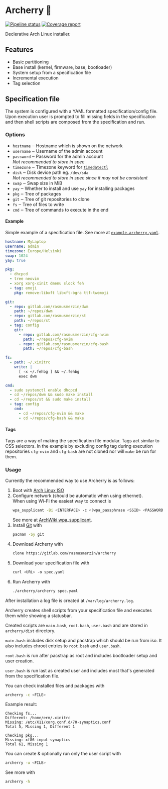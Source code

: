 # Archerry 🌸

[![Pipeline status](https://gitlab.com/rasmusmerzin/archerry/badges/main/pipeline.svg)](https://gitlab.com/rasmusmerzin/archerry/-/commits/main)
[![Coverage report](https://gitlab.com/rasmusmerzin/archerry/badges/main/coverage.svg)](https://gitlab.com/rasmusmerzin/archerry/-/commits/main)

Declerative Arch Linux installer.

## Features

- Basic partitioning
- Base install (kernel, firmware, base, bootloader)
- System setup from a specification file
- Incremental execution
- Tag selection

## Specification file

The system is configured with a YAML formatted specification/config file. Upon
execution user is prompted to fill missing fields in the specification and then
shell scripts are composed from the specification and run.

### Options

- `hostname` ‒ Hostname which is shown on the network
- `username` ‒ Username of the admin account
- `password` ‒ Password for the admin account  
  _Not recommended to store in spec_
- `timezone` ‒ Timezone keyword for
  [`timedatectl`](https://man.archlinux.org/man/timedatectl.1)
- `disk` ‒ Disk device path eg. `/dev/sda`  
  _Not recommended to store in spec since it may not be consistent_
- `swap` ‒ Swap size in MiB
- `yay` ‒ Whether to install and use `yay` for installing packages
- `pkg` ‒ Tree of packages
- `git` ‒ Tree of git repositories to clone
- `fs` ‒ Tree of files to write
- `cmd` ‒ Tree of commands to execute in the end

#### Example

Simple example of a specification file. See more at
[`example.archerry.yaml`](./example.archerry.yaml).

```yaml
hostname: MyLaptop
username: admin
timezone: Europe/Helsinki
swap: 1024
yay: true

pkg:
  - dhcpcd
  - tree neovim
  - xorg xorg-xinit dmenu slock feh
  - tag: emoji
    pkg: remove:libxft libxft-bgra ttf-twemoji

git:
  - repo: gitlab.com/rasmusmerzin/dwm
    path: ~/repos/dwm
  - repo: gitlab.com/rasmusmerzin/st
    path: ~/repos/st
  - tag: config
    git:
      - repo: gitlab.com/rasmusmerzin/cfg-nvim
        path: ~/repos/cfg-nvim
      - repo: gitlab.com/rasmusmerzin/cfg-bash
        path: ~/repos/cfg-bash

fs:
  - path: ~/.xinitrc
    write: |
      [ -x ~/.fehbg ] && ~/.fehbg
      exec dwm

cmd:
  - sudo systemctl enable dhcpcd
  - cd ~/repos/dwm && sudo make install
  - cd ~/repos/st && sudo make install
  - tag: config
    cmd:
      - cd ~/repos/cfg-nvim && make
      - cd ~/repos/cfg-bash && make
```

#### Tags

Tags are a way of making the specification file modular. Tags act similar to
CSS selectors. In the example by excluding config tag during execution
repositories `cfg-nvim` and `cfg-bash` are not cloned nor will `make` be run
for them.

### Usage

Currently the recommended way to use Archerry is as follows:

1. Boot with [Arch Linux ISO](https://archlinux.org/download)
2. Configure network (should be automatic when using ethernet).  
   When using Wi-Fi the easiest way to connect is
   ```bash
   wpa_supplicant -Bi <INTERFACE> -c <(wpa_passphrase <SSID> <PASSWORD>)
   ```
   See more at
   [ArchWiki wpa_supplicant](https://wiki.archlinux.org/title/Wpa_supplicant#Connecting_with_wpa_passphrase).
3. Install [Git](https://git-scm.com) with
   ```bash
   pacman -Sy git
   ```
4. Download Archerry with
   ```bash
   clone https://gitlab.com/rasmusmerzin/archerry
   ```
5. Download your specification file with
   ```bash
   curl <URL> -o spec.yaml
   ```
6. Run Archerry with
   ```bash
   ./archerry/archerry spec.yaml
   ```

After installation a log file is created at `/var/log/archerry.log`.

Archerry creates shell scripts from your specification file and executes them
while showing a statusbar.

Created scripts are `main.bash`, `root.bash`, `user.bash` and are stored in
`archerry/dist` directory.

`main.bash` includes disk setup and pacstrap which should be run from iso. It
also includes chroot entries to `root.bash` and `user.bash`.

`root.bash` is run after pacstrap as root and includes bootloader setup and
user creation.

`user.bash` is run last as created user and includes most that's generated from
the specification file.

You can check installed files and packages with

```bash
archerry -c <FILE>
```

Example result:

```
Checking fs...
Different: /home/erm/.xinitrc
Missing: /etc/X11/xorg.conf.d/70-synaptics.conf
Total 5, Missing 1, Different 1

Checking pkg...
Missing: xf86-input-synaptics
Total 61, Missing 1
```

You can create & optionally run only the user script with

```bash
archerry -u <FILE>
```

See more with

```bash
archerry -h
```
